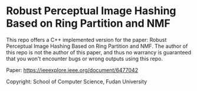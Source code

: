 # Robust Perceptual Image Hashing Based on Ring Partition and NMF

This repo offers a C++ implemented version for the paper: Robust Perceptual Image Hashing Based on Ring Partition and NMF. The author of this repo is not the author of this paper, and thus no warrancy is guaranteed that you won't encounter bugs or wrong outputs using this repo.

Paper: https://ieeexplore.ieee.org/document/6477042

Copyright: School of Computer Science, Fudan University
